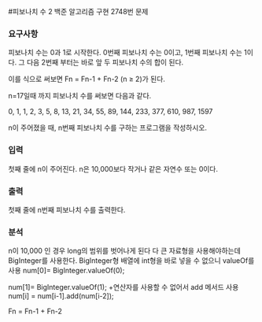 #피보나치 수 2
백준 알고리즘 구현 2748번 문제
</p>

### 요구사항
피보나치 수는 0과 1로 시작한다. 0번째 피보나치 수는 0이고, 1번째 피보나치 수는 1이다. 그 다음 2번째 부터는 바로 앞 두 피보나치 수의 합이 된다.

이를 식으로 써보면 Fn = Fn-1 + Fn-2 (n ≥ 2)가 된다.

n=17일때 까지 피보나치 수를 써보면 다음과 같다.

0, 1, 1, 2, 3, 5, 8, 13, 21, 34, 55, 89, 144, 233, 377, 610, 987, 1597

n이 주어졌을 때, n번째 피보나치 수를 구하는 프로그램을 작성하시오.
### 입력
첫째 줄에 n이 주어진다. n은 10,000보다 작거나 같은 자연수 또는 0이다.

### 출력
첫째 줄에 n번째 피보나치 수를 출력한다.
### 분석
n이 10,000 인 경우 long의 범위를 벗어나게 된다 
다 큰 자료형을 사용해야하는데  BigInteger를 사용한다.
BigInteger형 배열에 int형을 바로 넣을 수 없으니 valueOf를 사용
num[0]= BigInteger.valueOf(0);

num[1]= BigInteger.valueOf(1);
+연산자를 사용할 수 없어서 add 메서드 사용
num[i] = num[i-1].add(num[i-2]);

Fn = Fn-1 + Fn-2


